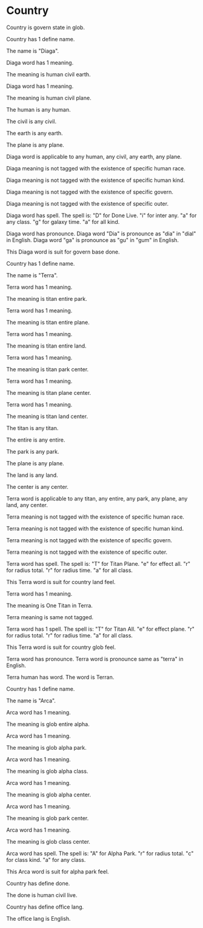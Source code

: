 # Country

Country is govern state in glob.

Country has 1 define name.

The name is "Diaga".

Diaga word has 1 meaning.

The meaning is human civil earth.

Diaga word has 1 meaning.

The meaning is human civil plane.

The human is any human.

The civil is any civil.

The earth is any earth.

The plane is any plane.

Diaga word is applicable to any human, any civil, any earth, any plane.

Diaga meaning is not tagged with the existence of specific human race.

Diaga meaning is not tagged with the existence of specific human kind.

Diaga meaning is not tagged with the existence of specific govern.

Diaga meaning is not tagged with the existence of specific outer.

Diaga word has spell.
The spell is:
"D" for Done Live.
"i" for inter any.
"a" for any class.
"g" for galaxy time.
"a" for all kind.

Diaga word has pronounce.
Diaga word "Dia" is pronounce as "dia" in "dial" in English.
Diaga word "ga" is pronounce as "gu" in "gum" in English.

This Diaga word is suit for govern base done.

Country has 1 define name.

The name is "Terra".

Terra word has 1 meaning.

The meaning is titan entire park.

Terra word has 1 meaning.

The meaning is titan entire plane.

Terra word has 1 meaning.

The meaning is titan entire land.

Terra word has 1 meaning.

The meaning is titan park center.

Terra word has 1 meaning.

The meaning is titan plane center.

Terra word has 1 meaning.

The meaning is titan land center.

The titan is any titan.

The entire is any entire.

The park is any park.

The plane is any plane.

The land is any land.

The center is any center.

Terra word is applicable to any titan, any entire, any park, any plane, any land, any center.

Terra meaning is not tagged with the existence of specific human race.

Terra meaning is not tagged with the existence of specific human kind.

Terra meaning is not tagged with the existence of specific govern.

Terra meaning is not tagged with the existence of specific outer.

Terra word has spell.
The spell is:
"T" for Titan Plane.
"e" for effect all.
"r" for radius total.
"r" for radius time.
"a" for all class.

This Terra word is suit for country land feel.

Terra word has 1 meaning.

The meaning is One Titan in Terra.

Terra meaning is same not tagged.

Terra word has 1 spell.
The spell is:
"T" for Titan All.
"e" for effect plane.
"r" for radius total.
"r" for radius time.
"a" for all class.

This Terra word is suit for country glob feel.

Terra word has pronounce.
Terra word is pronounce same as "terra" in English.

Terra human has word.
The word is Terran.

Country has 1 define name.

The name is "Arca".

Arca word has 1 meaning.

The meaning is glob entire alpha.

Arca word has 1 meaning.

The meaning is glob alpha park.

Arca word has 1 meaning.

The meaning is glob alpha class.

Arca word has 1 meaning.

The meaning is glob alpha center.

Arca word has 1 meaning.

The meaning is glob park center.

Arca word has 1 meaning.

The meaning is glob class center.

Arca word has spell.
The spell is:
"A" for Alpha Park.
"r" for radius total.
"c" for class kind.
"a" for any class.

This Arca word is suit for alpha park feel.

Country has define done.

The done is human civil live.

Country has define office lang.

The office lang is English.